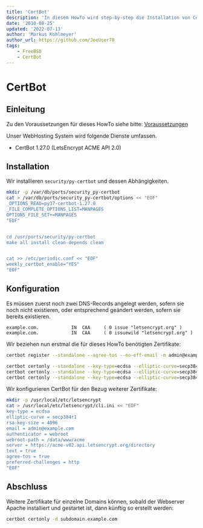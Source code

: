```yaml
---
title: 'CertBot'
description: 'In diesem HowTo wird step-by-step die Installation von CertBot für ein WebHosting System auf Basis von FreeBSD 64Bit auf einem dedizierten Server beschrieben.'
date: '2010-08-25'
updated: '2022-07-13'
author: 'Markus Kohlmeyer'
author_url: https://github.com/JoeUser78
tags:
    - FreeBSD
    - CertBot
---
```


# CertBot

## Einleitung

Zu den Voraussetzungen für dieses HowTo siehe bitte: [Voraussetzungen](/howtos/freebsd/hosting_system/)

Unser WebHosting System wird folgende Dienste umfassen.

- CertBot 1.27.0 (LetsEncrypt ACME API 2.0)

## Installation

Wir installieren `security/py-certbot` und dessen Abhängigkeiten.

``` bash
mkdir -p /var/db/ports/security_py-certbot
cat > /var/db/ports/security_py-certbot/options << "EOF"
_OPTIONS_READ=py37-certbot-1.27.0
_FILE_COMPLETE_OPTIONS_LIST=MANPAGES
OPTIONS_FILE_SET+=MANPAGES
"EOF"


cd /usr/ports/security/py-certbot
make all install clean-depends clean


cat >> /etc/periodic.conf << "EOF"
weekly_certbot_enable="YES"
"EOF"
```

## Konfiguration

Es müssen zuerst noch zwei DNS-Records angelegt werden, sofern sie noch nicht existieren, oder entsprechend geändert werden, sofern sie bereits existieren.

``` dns-zone
example.com.            IN  CAA     ( 0 issue "letsencrypt.org" )
example.com.            IN  CAA     ( 0 issuewild "letsencrypt.org" )
```

Wir beziehen nun erstmal die für dieses HowTo benötigten Zertifikate:

``` bash
certbot register --standalone --agree-tos --no-eff-email -m admin@example.com

certbot certonly --standalone --key-type=ecdsa --elliptic-curve=secp384r1 -d devnull.example.com -d example.com
certbot certonly --standalone --key-type=ecdsa --elliptic-curve=secp384r1 -d mail.example.com
certbot certonly --standalone --key-type=ecdsa --elliptic-curve=secp384r1 -d www.example.com
```

Wir konfigurieren CertBot für den Bezug weiterer Zertifikate:

``` bash
mkdir -p /usr/local/etc/letsencrypt
cat > /usr/local/etc/letsencrypt/cli.ini << "EOF"
key-type = ecdsa
elliptic-curve = secp384r1
rsa-key-size = 4096
email = admin@example.com
authenticator = webroot
webroot-path = /data/www/acme
server = https://acme-v02.api.letsencrypt.org/directory
text = true
agree-tos = true
preferred-challenges = http
"EOF"
```

## Abschluss

Weitere Zertifikate für einzelne Domains können, sobald der Webserver Apache installiert und gestartet ist, dann künftig so erstellt werden:

``` bash
certbot certonly -d subdomain.example.com
```
